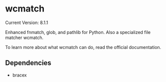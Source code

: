 # wcmatch

Current Version: 8.1.1

Enhanced fnmatch, glob, and pathlib for Python. Also a specialized file matcher wcmatch.

To learn more about what wcmatch can do, read the official documentation.

## Dependencies

- bracex
